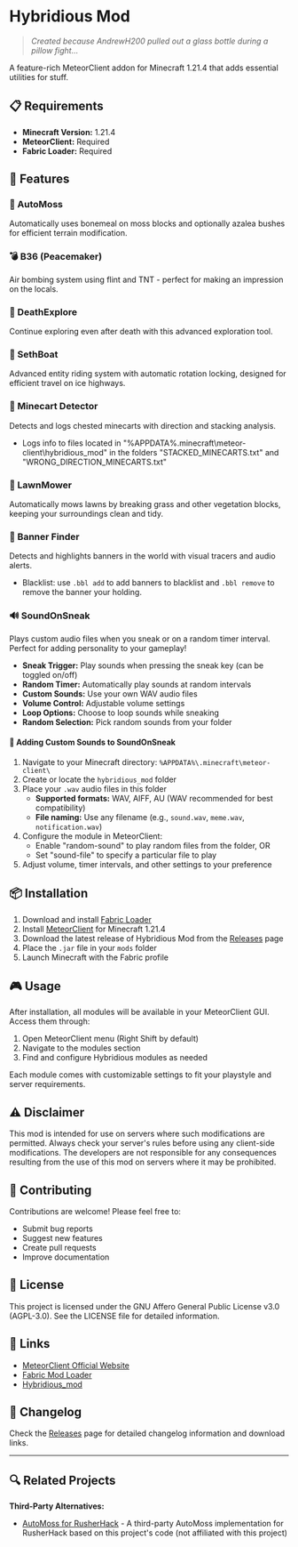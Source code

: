 # Hybridious Mod
> *Created because AndrewH200 pulled out a glass bottle during a pillow fight...*

A feature-rich MeteorClient addon for Minecraft 1.21.4 that adds essential utilities for stuff.

## 📋 Requirements
- **Minecraft Version:** 1.21.4
- **MeteorClient:** Required
- **Fabric Loader:** Required

## 🚀 Features

### 🌱 AutoMoss
Automatically uses bonemeal on moss blocks and optionally azalea bushes for efficient terrain modification.

### 💣 B36 (Peacemaker)
Air bombing system using flint and TNT - perfect for making an impression on the locals.

### 👻 DeathExplore
Continue exploring even after death with this advanced exploration tool.

### 🚢 SethBoat
Advanced entity riding system with automatic rotation locking, designed for efficient travel on ice highways.

### 🚂 Minecart Detector
Detects and logs chested minecarts with direction and stacking analysis.
- Logs info to files located in "%APPDATA%\.minecraft\meteor-client\hybridious_mod" in the folders "STACKED_MINECARTS.txt" and "WRONG_DIRECTION_MINECARTS.txt"

### 🌿 LawnMower
Automatically mows lawns by breaking grass and other vegetation blocks, keeping your surroundings clean and tidy.

### 🏴 Banner Finder
Detects and highlights banners in the world with visual tracers and audio alerts.
- Blacklist: use `.bbl add` to add banners to blacklist and `.bbl remove` to remove the banner your holding. 

### 🔊 SoundOnSneak
Plays custom audio files when you sneak or on a random timer interval. Perfect for adding personality to your gameplay!
- **Sneak Trigger:** Play sounds when pressing the sneak key (can be toggled on/off)
- **Random Timer:** Automatically play sounds at random intervals
- **Custom Sounds:** Use your own WAV audio files
- **Volume Control:** Adjustable volume settings
- **Loop Options:** Choose to loop sounds while sneaking
- **Random Selection:** Pick random sounds from your folder

#### 🎵 Adding Custom Sounds to SoundOnSneak
1. Navigate to your Minecraft directory: `%APPDATA%\.minecraft\meteor-client\`
2. Create or locate the `hybridious_mod` folder
3. Place your `.wav` audio files in this folder
   - **Supported formats:** WAV, AIFF, AU (WAV recommended for best compatibility)
   - **File naming:** Use any filename (e.g., `sound.wav`, `meme.wav`, `notification.wav`)
4. Configure the module in MeteorClient:
   - Enable "random-sound" to play random files from the folder, OR
   - Set "sound-file" to specify a particular file to play
5. Adjust volume, timer intervals, and other settings to your preference

## 📦 Installation
1. Download and install [Fabric Loader](https://fabricmc.net/use/)
2. Install [MeteorClient](https://meteorclient.com/) for Minecraft 1.21.4
3. Download the latest release of Hybridious Mod from the [Releases](../../releases) page
4. Place the `.jar` file in your `mods` folder
5. Launch Minecraft with the Fabric profile

## 🎮 Usage
After installation, all modules will be available in your MeteorClient GUI. Access them through:
1. Open MeteorClient menu (Right Shift by default)
2. Navigate to the modules section
3. Find and configure Hybridious modules as needed

Each module comes with customizable settings to fit your playstyle and server requirements.

## ⚠️ Disclaimer
This mod is intended for use on servers where such modifications are permitted. Always check your server's rules before using any client-side modifications. The developers are not responsible for any consequences resulting from the use of this mod on servers where it may be prohibited.

## 🤝 Contributing
Contributions are welcome! Please feel free to:
- Submit bug reports
- Suggest new features
- Create pull requests
- Improve documentation

## 📄 License
This project is licensed under the GNU Affero General Public License v3.0 (AGPL-3.0). See the LICENSE file for detailed information.

## 🔗 Links
- [MeteorClient Official Website](https://meteorclient.com/)
- [Fabric Mod Loader](https://fabricmc.net/)
- [Hybridious_mod](https://github.com/Hybridious/hybridious_mod)

## 📝 Changelog
Check the [Releases](../../releases) page for detailed changelog information and download links.

---

## 🔍 Related Projects
**Third-Party Alternatives:**
- [AutoMoss for RusherHack](https://github.com/master7720/AutoMoss) - A third-party AutoMoss implementation for RusherHack based on this project's code (not affiliated with this project)

